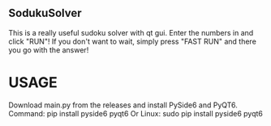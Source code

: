 ## SodukuSolver
This is a really useful sudoku solver with qt gui.
Enter the numbers in and click "RUN"!
If you don't want to wait, simply press "FAST RUN" and there you go with the answer!

# USAGE
Download main.py from the releases and install PySide6 and PyQT6.
Command: pip install pyside6 pyqt6
Or Linux: sudo pip install pyside6 pyqt6
